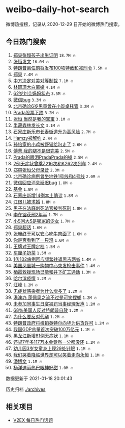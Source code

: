# weibo-daily-hot-search

微博热搜榜，记录从 2020-12-29 日开始的微博热门搜索。

## 今日热门搜索

<!-- BEGIN -->

1. [郑爽张恒孩子出生证明](https://s.weibo.com/weibo?q=%23%E9%83%91%E7%88%BD%E5%BC%A0%E6%81%92%E5%AD%A9%E5%AD%90%E5%87%BA%E7%94%9F%E8%AF%81%E6%98%8E%23&Refer=top) `18.7M 🔥`
1. [张恒发文](https://s.weibo.com/weibo?q=%23%E5%BC%A0%E6%81%92%E5%8F%91%E6%96%87%23&Refer=top) `16.0M 🔥`
1. [特朗普离任前将发布100项特赦和减刑令](https://s.weibo.com/weibo?q=%E7%89%B9%E6%9C%97%E6%99%AE%E7%A6%BB%E4%BB%BB%E5%89%8D%E5%B0%86%E5%8F%91%E5%B8%83100%E9%A1%B9%E7%89%B9%E8%B5%A6%E5%92%8C%E5%87%8F%E5%88%91%E4%BB%A4&Refer=top) `7.5M 🔥`
1. [郑爽](https://s.weibo.com/weibo?q=%E9%83%91%E7%88%BD&Refer=top) `7.4M 🔥`
1. [中方决定对美对等制裁](https://s.weibo.com/weibo?q=%23%E4%B8%AD%E6%96%B9%E5%86%B3%E5%AE%9A%E5%AF%B9%E7%BE%8E%E5%AF%B9%E7%AD%89%E5%88%B6%E8%A3%81%23&Refer=top) `7.1M 🔥`
1. [林珊珊大白离婚](https://s.weibo.com/weibo?q=%23%E6%9E%97%E7%8F%8A%E7%8F%8A%E5%A4%A7%E7%99%BD%E7%A6%BB%E5%A9%9A%23&Refer=top) `4.1M 🔥`
1. [62岁刘芸妈妈状态](https://s.weibo.com/weibo?q=%2362%E5%B2%81%E5%88%98%E8%8A%B8%E5%A6%88%E5%A6%88%E7%8A%B6%E6%80%81%23&Refer=top) `3.5M 🔥`
1. [微信bug](https://s.weibo.com/weibo?q=%23%E5%BE%AE%E4%BF%A1bug%23&Refer=top) `3.3M 🔥`
1. [北京确诊6岁男童曾在小饭桌托管](https://s.weibo.com/weibo?q=%23%E5%8C%97%E4%BA%AC%E7%A1%AE%E8%AF%8A6%E5%B2%81%E7%94%B7%E7%AB%A5%E6%9B%BE%E5%9C%A8%E5%B0%8F%E9%A5%AD%E6%A1%8C%E6%89%98%E7%AE%A1%23&Refer=top) `3.2M 🔥`
1. [Prada股票下跌](https://s.weibo.com/weibo?q=%23Prada%E8%82%A1%E7%A5%A8%E4%B8%8B%E8%B7%8C%23&Refer=top) `3.2M 🔥`
1. [张恒 当然是我的宝宝](https://s.weibo.com/weibo?q=%E5%BC%A0%E6%81%92%20%E5%BD%93%E7%84%B6%E6%98%AF%E6%88%91%E7%9A%84%E5%AE%9D%E5%AE%9D&Refer=top) `3.1M 🔥`
1. [半藏森林发长文](https://s.weibo.com/weibo?q=%23%E5%8D%8A%E8%97%8F%E6%A3%AE%E6%9E%97%E5%8F%91%E9%95%BF%E6%96%87%23&Refer=top) `3.1M 🔥`
1. [石家庄新乐市长寿街道升为高风险](https://s.weibo.com/weibo?q=%23%E7%9F%B3%E5%AE%B6%E5%BA%84%E6%96%B0%E4%B9%90%E5%B8%82%E9%95%BF%E5%AF%BF%E8%A1%97%E9%81%93%E5%8D%87%E4%B8%BA%E9%AB%98%E9%A3%8E%E9%99%A9%23&Refer=top) `2.7M 🔥`
1. [Hamzy被解约](https://s.weibo.com/weibo?q=Hamzy%E8%A2%AB%E8%A7%A3%E7%BA%A6&Refer=top) `2.7M 🔥`
1. [孙怡家的小鸡被野猫给叼走了](https://s.weibo.com/weibo?q=%23%E5%AD%99%E6%80%A1%E5%AE%B6%E7%9A%84%E5%B0%8F%E9%B8%A1%E8%A2%AB%E9%87%8E%E7%8C%AB%E7%BB%99%E5%8F%BC%E8%B5%B0%E4%BA%86%23&Refer=top) `2.6M 🔥`
1. [傅菁 我的腿不是很完美](https://s.weibo.com/weibo?q=%E5%82%85%E8%8F%81%20%E6%88%91%E7%9A%84%E8%85%BF%E4%B8%8D%E6%98%AF%E5%BE%88%E5%AE%8C%E7%BE%8E&Refer=top) `2.5M 🔥`
1. [Prada的眼泪PradaPrada的掉](https://s.weibo.com/weibo?q=%23Prada%E7%9A%84%E7%9C%BC%E6%B3%AAPradaPrada%E7%9A%84%E6%8E%89%23&Refer=top) `2.5M 🔥`
1. [2例无症状曾乘Z216次和K262次列车](https://s.weibo.com/weibo?q=%232%E4%BE%8B%E6%97%A0%E7%97%87%E7%8A%B6%E6%9B%BE%E4%B9%98Z216%E6%AC%A1%E5%92%8CK262%E6%AC%A1%E5%88%97%E8%BD%A6%23&Refer=top) `2.4M 🔥`
1. [郑爽张恒父母录音](https://s.weibo.com/weibo?q=%23%E9%83%91%E7%88%BD%E5%BC%A0%E6%81%92%E7%88%B6%E6%AF%8D%E5%BD%95%E9%9F%B3%23&Refer=top) `2.3M 🔥`
1. [北京确诊病例曾坐地铁1号线和4号线](https://s.weibo.com/weibo?q=%23%E5%8C%97%E4%BA%AC%E7%A1%AE%E8%AF%8A%E7%97%85%E4%BE%8B%E6%9B%BE%E5%9D%90%E5%9C%B0%E9%93%811%E5%8F%B7%E7%BA%BF%E5%92%8C4%E5%8F%B7%E7%BA%BF%23&Refer=top) `2.0M 🔥`
1. [微信回应消息延迟bug](https://s.weibo.com/weibo?q=%23%E5%BE%AE%E4%BF%A1%E5%9B%9E%E5%BA%94%E6%B6%88%E6%81%AF%E5%BB%B6%E8%BF%9Fbug%23&Refer=top) `1.8M 🔥`
1. [基金](https://s.weibo.com/weibo?q=%E5%9F%BA%E9%87%91&Refer=top) `1.8M 🔥`
1. [石家庄新增14例本土确诊](https://s.weibo.com/weibo?q=%23%E7%9F%B3%E5%AE%B6%E5%BA%84%E6%96%B0%E5%A2%9E14%E4%BE%8B%E6%9C%AC%E5%9C%9F%E7%A1%AE%E8%AF%8A%23&Refer=top) `1.8M 🔥`
1. [江璟儿被求婚](https://s.weibo.com/weibo?q=%E6%B1%9F%E7%92%9F%E5%84%BF%E8%A2%AB%E6%B1%82%E5%A9%9A&Refer=top) `1.8M 🔥`
1. [男子在法庭刺死法官被判死刑](https://s.weibo.com/weibo?q=%23%E7%94%B7%E5%AD%90%E5%9C%A8%E6%B3%95%E5%BA%AD%E5%88%BA%E6%AD%BB%E6%B3%95%E5%AE%98%E8%A2%AB%E5%88%A4%E6%AD%BB%E5%88%91%23&Refer=top) `1.8M 🔥`
1. [李在镕获刑2年半](https://s.weibo.com/weibo?q=%E6%9D%8E%E5%9C%A8%E9%95%95%E8%8E%B7%E5%88%912%E5%B9%B4%E5%8D%8A&Refer=top) `1.7M 🔥`
1. [小S问大S是哪家的少女](https://s.weibo.com/weibo?q=%E5%B0%8FS%E9%97%AE%E5%A4%A7S%E6%98%AF%E5%93%AA%E5%AE%B6%E7%9A%84%E5%B0%91%E5%A5%B3&Refer=top) `1.7M 🔥`
1. [郑爽超话](https://s.weibo.com/weibo?q=%E9%83%91%E7%88%BD%E8%B6%85%E8%AF%9D&Refer=top) `1.6M 🔥`
1. [张翰终于可以安心吃牛肉面了](https://s.weibo.com/weibo?q=%E5%BC%A0%E7%BF%B0%E7%BB%88%E4%BA%8E%E5%8F%AF%E4%BB%A5%E5%AE%89%E5%BF%83%E5%90%83%E7%89%9B%E8%82%89%E9%9D%A2%E4%BA%86&Refer=top) `1.6M 🔥`
1. [你是否看到了一只鸡](https://s.weibo.com/weibo?q=%23%E4%BD%A0%E6%98%AF%E5%90%A6%E7%9C%8B%E5%88%B0%E4%BA%86%E4%B8%80%E5%8F%AA%E9%B8%A1%23&Refer=top) `1.6M 🔥`
1. [王牌对王牌定档](https://s.weibo.com/weibo?q=%23%E7%8E%8B%E7%89%8C%E5%AF%B9%E7%8E%8B%E7%89%8C%E5%AE%9A%E6%A1%A3%23&Refer=top) `1.5M 🔥`
1. [车厘子奶茶](https://s.weibo.com/weibo?q=%E8%BD%A6%E5%8E%98%E5%AD%90%E5%A5%B6%E8%8C%B6&Refer=top) `1.5M 🔥`
1. [1传102病例回应频繁往返黑吉两省](https://s.weibo.com/weibo?q=1%E4%BC%A0102%E7%97%85%E4%BE%8B%E5%9B%9E%E5%BA%94%E9%A2%91%E7%B9%81%E5%BE%80%E8%BF%94%E9%BB%91%E5%90%89%E4%B8%A4%E7%9C%81&Refer=top) `1.4M 🔥`
1. [美国凤凰城一购物中心突发枪击事件](https://s.weibo.com/weibo?q=%23%E7%BE%8E%E5%9B%BD%E5%87%A4%E5%87%B0%E5%9F%8E%E4%B8%80%E8%B4%AD%E7%89%A9%E4%B8%AD%E5%BF%83%E7%AA%81%E5%8F%91%E6%9E%AA%E5%87%BB%E4%BA%8B%E4%BB%B6%23&Refer=top) `1.4M 🔥`
1. [栖霞救援现场已能和井下矿工通话](https://s.weibo.com/weibo?q=%23%E6%A0%96%E9%9C%9E%E6%95%91%E6%8F%B4%E7%8E%B0%E5%9C%BA%E5%B7%B2%E8%83%BD%E5%92%8C%E4%BA%95%E4%B8%8B%E7%9F%BF%E5%B7%A5%E9%80%9A%E8%AF%9D%23&Refer=top) `1.3M 🔥`
1. [哈尔滨疫情](https://s.weibo.com/weibo?q=%E5%93%88%E5%B0%94%E6%BB%A8%E7%96%AB%E6%83%85&Refer=top) `1.2M 🔥`
1. [汪峰](https://s.weibo.com/weibo?q=%E6%B1%AA%E5%B3%B0&Refer=top) `1.2M 🔥`
1. [无症状感染者为什么增多了](https://s.weibo.com/weibo?q=%23%E6%97%A0%E7%97%87%E7%8A%B6%E6%84%9F%E6%9F%93%E8%80%85%E4%B8%BA%E4%BB%80%E4%B9%88%E5%A2%9E%E5%A4%9A%E4%BA%86%23&Refer=top) `1.2M 🔥`
1. [港澳办 蓬佩奥之流不过是可笑螳螂](https://s.weibo.com/weibo?q=%E6%B8%AF%E6%BE%B3%E5%8A%9E%20%E8%93%AC%E4%BD%A9%E5%A5%A5%E4%B9%8B%E6%B5%81%E4%B8%8D%E8%BF%87%E6%98%AF%E5%8F%AF%E7%AC%91%E8%9E%B3%E8%9E%82&Refer=top) `1.2M 🔥`
1. [未参加同事生日宴被罚当事经理发声](https://s.weibo.com/weibo?q=%23%E6%9C%AA%E5%8F%82%E5%8A%A0%E5%90%8C%E4%BA%8B%E7%94%9F%E6%97%A5%E5%AE%B4%E8%A2%AB%E7%BD%9A%E5%BD%93%E4%BA%8B%E7%BB%8F%E7%90%86%E5%8F%91%E5%A3%B0%23&Refer=top) `1.2M 🔥`
1. [68％美国人反对特朗普自赦](https://s.weibo.com/weibo?q=%2368%EF%BC%85%E7%BE%8E%E5%9B%BD%E4%BA%BA%E5%8F%8D%E5%AF%B9%E7%89%B9%E6%9C%97%E6%99%AE%E8%87%AA%E8%B5%A6%23&Refer=top) `1.2M 🔥`
1. [为什么要反对代孕](https://s.weibo.com/weibo?q=%E4%B8%BA%E4%BB%80%E4%B9%88%E8%A6%81%E5%8F%8D%E5%AF%B9%E4%BB%A3%E5%AD%95&Refer=top) `1.2M 🔥`
1. [特朗普政府将撤销英特尔向华为供货许可](https://s.weibo.com/weibo?q=%23%E7%89%B9%E6%9C%97%E6%99%AE%E6%94%BF%E5%BA%9C%E5%B0%86%E6%92%A4%E9%94%80%E8%8B%B1%E7%89%B9%E5%B0%94%E5%90%91%E5%8D%8E%E4%B8%BA%E4%BE%9B%E8%B4%A7%E8%AE%B8%E5%8F%AF%23&Refer=top) `1.2M 🔥`
1. [我国GDP总量首次突破100万亿元](https://s.weibo.com/weibo?q=%23%E6%88%91%E5%9B%BDGDP%E6%80%BB%E9%87%8F%E9%A6%96%E6%AC%A1%E7%AA%81%E7%A0%B4100%E4%B8%87%E4%BA%BF%E5%85%83%23&Refer=top) `1.1M 🔥`
1. [黑龙江新增81例无症状](https://s.weibo.com/weibo?q=%23%E9%BB%91%E9%BE%99%E6%B1%9F%E6%96%B0%E5%A2%9E81%E4%BE%8B%E6%97%A0%E7%97%87%E7%8A%B6%23&Refer=top) `1.1M 🔥`
1. [还贷7年多117万本金竟然一分都没还](https://s.weibo.com/weibo?q=%E8%BF%98%E8%B4%B77%E5%B9%B4%E5%A4%9A117%E4%B8%87%E6%9C%AC%E9%87%91%E7%AB%9F%E7%84%B6%E4%B8%80%E5%88%86%E9%83%BD%E6%B2%A1%E8%BF%98&Refer=top) `1.1M 🔥`
1. [幼儿园3岁女童身上现29处针眼](https://s.weibo.com/weibo?q=%23%E5%B9%BC%E5%84%BF%E5%9B%AD3%E5%B2%81%E5%A5%B3%E7%AB%A5%E8%BA%AB%E4%B8%8A%E7%8E%B029%E5%A4%84%E9%92%88%E7%9C%BC%23&Refer=top) `1.1M 🔥`
1. [我们哭着降临世界却可以笑着走向永恒](https://s.weibo.com/weibo?q=%23%E6%88%91%E4%BB%AC%E5%93%AD%E7%9D%80%E9%99%8D%E4%B8%B4%E4%B8%96%E7%95%8C%E5%8D%B4%E5%8F%AF%E4%BB%A5%E7%AC%91%E7%9D%80%E8%B5%B0%E5%90%91%E6%B0%B8%E6%81%92%23&Refer=top) `1.1M 🔥`
1. [潘博文](https://s.weibo.com/weibo?q=%E6%BD%98%E5%8D%9A%E6%96%87&Refer=top) `1.1M 🔥`
1. [杨洋迪丽热巴眼神好甜](https://s.weibo.com/weibo?q=%E6%9D%A8%E6%B4%8B%E8%BF%AA%E4%B8%BD%E7%83%AD%E5%B7%B4%E7%9C%BC%E7%A5%9E%E5%A5%BD%E7%94%9C&Refer=top) `1.0M 🔥`

数据更新于 2021-01-18 20:01:43

<!-- END -->

历史归档 [./archives](./archives)

## 相关项目

- [V2EX 每日热门话题](https://github.com/realLeonardo/v2ex-daily-hot-topic)
